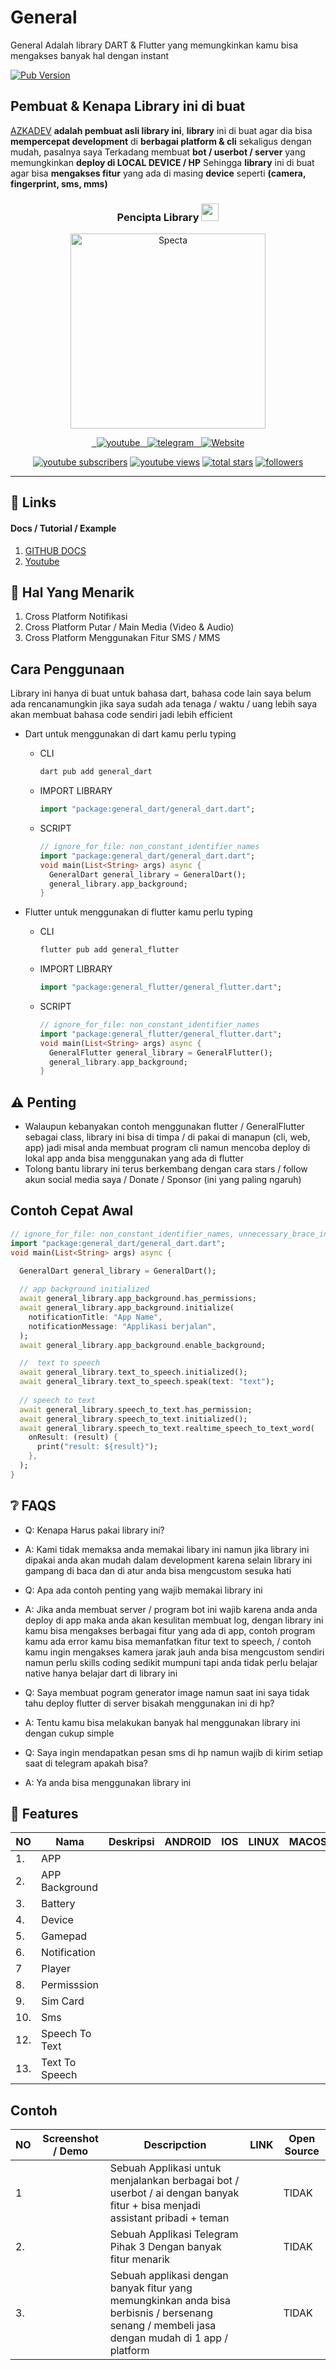 # General

General Adalah library DART & Flutter yang memungkinkan kamu bisa mengakses banyak hal dengan instant

[![Pub Version](https://img.shields.io/pub/v/general?label=pub.dev&labelColor=333940&logo=dart)](https://pub.dev/packages/general)

## Pembuat & Kenapa Library ini di buat

[AZKADEV](https://github.com/azkadev) **adalah pembuat asli library ini**, **library** ini di buat agar dia bisa **mempercepat development** di **berbagai platform & cli** sekaligus dengan mudah, pasalnya saya Terkadang membuat **bot / userbot / server** yang memungkinkan **deploy di LOCAL DEVICE / HP** Sehingga **library** ini di buat agar bisa **mengakses fitur** yang ada di masing **device** seperti **(camera, fingerprint, sms, mms)**

<h3 align="center">
  Pencipta Library
  <img src="https://media.giphy.com/media/hvRJCLFzcasrR4ia7z/giphy.gif" width="28">
</h3>

<!-- Typing SVG by azkadev - https://github.com/azkadev/readme-typing-svg -->
<p align="center">
<a href="https://github.com/azkadev">
        <img src="https://telegra.ph/file/e90bdeab8390b8c0d9df2.png" alt="Specta"
            width="312"
            height="312">
    </a>
</p>

<!-- Social icons section -->
<p align="center">   
  <a href="https://youtube.com/@azkadev">
    <img alt="youtube" title="Follow me on Youtube" src="https://img.shields.io/badge/Youtube-%23E4405F.svg?&style=for-the-badge&logo=youtube&logoColor=white"/>
    </a>
  <a href="https://t.me/azkadevbot?star=ref_readme_general_library">
    <img alt="telegram" title="Follow me on Telegram" src="https://img.shields.io/badge/Telegram-2CA5E0?style=for-the-badge&logo=telegram&logoColor=white)"/>
    </a> 
  <a href="https://youtube.com/@azkadev">
    <img alt="Website" title="Follow me on Web" src="https://img.shields.io/badge/Website-%23E4405F.svg?&style=for-the-badge&logo=firefox&logoColor=white"/>
    </a>  
</p>



<p align="center">
  <a href="https://www.youtube.com/@azkadev?sub_confirmation=1">
    <img alt="youtube subscribers" title="Subscribe to my YouTube channel" src="https://custom-icon-badges.demolab.com/youtube/channel/subscribers/UC928-F8HenjZD1zNdMY42vA?color=%23E05D44&label=SUBSCRIBE&logo=video&logoColor=white&style=for-the-badge&labelColor=CE4630"/></a>
  <a href="https://www.youtube.com/@azkadev">
    <img alt="youtube views" title="YouTube views" src="https://custom-icon-badges.demolab.com/youtube/channel/views/UC928-F8HenjZD1zNdMY42vA?color=%23E1AD0E&logo=video&logoColor=white&style=for-the-badge&labelColor=C79600"/></a> 
  <a href="https://github.com/azkadev?tab=repositories&sort=stargazers">
    <img alt="total stars" title="Total stars on GitHub" src="https://custom-icon-badges.demolab.com/github/stars/azkadev?color=55960c&style=for-the-badge&labelColor=488207&logo=star"/></a>
  <a href="https://github.com/azkadev?tab=followers">
    <img alt="followers" title="Follow me on Github" src="https://custom-icon-badges.demolab.com/github/followers/azkadev?color=236ad3&labelColor=1155ba&style=for-the-badge&logo=person-add&label=Follow&logoColor=white"/></a>
</p>

---

## 🔗️ Links


#### Docs / Tutorial / Example

1. [GITHUB DOCS](/docs/)
2. [Youtube](https://youtube.com/@azkadev)


## 🌟️ Hal Yang Menarik

1. Cross Platform Notifikasi
2. Cross Platform Putar / Main Media (Video & Audio)
3. Cross Platform Menggunakan Fitur SMS / MMS

## Cara Penggunaan

Library ini hanya di buat untuk bahasa dart, bahasa code lain saya belum ada rencanamungkin jika saya sudah ada tenaga / waktu / uang lebih saya akan membuat bahasa code sendiri jadi lebih efficient

- Dart
  untuk menggunakan di dart kamu perlu typing
  - CLI
    ```bash
    dart pub add general_dart
    ```
  - IMPORT LIBRARY
    ```dart
    import "package:general_dart/general_dart.dart";
    ```
  - SCRIPT
    ```dart
    // ignore_for_file: non_constant_identifier_names
    import "package:general_dart/general_dart.dart";
    void main(List<String> args) async {
      GeneralDart general_library = GeneralDart();
      general_library.app_background;
    }
    ```

- Flutter
  untuk menggunakan di flutter kamu perlu typing
  - CLI
    ```bash
    flutter pub add general_flutter
    ```
  - IMPORT LIBRARY
    ```dart
    import "package:general_flutter/general_flutter.dart";
    ```
  - SCRIPT
    ```dart
    // ignore_for_file: non_constant_identifier_names
    import "package:general_flutter/general_flutter.dart";
    void main(List<String> args) async {
      GeneralFlutter general_library = GeneralFlutter();
      general_library.app_background;
    }
    ```

## ⚠️ Penting

-  Walaupun kebanyakan contoh menggunakan flutter / GeneralFlutter sebagai class, library ini bisa di timpa / di pakai di manapun (cli, web, app) jadi misal anda membuat program cli namun mencoba deploy di lokal app anda bisa menggunakan yang ada di flutter
- Tolong bantu library ini terus berkembang dengan cara stars / follow akun social media saya  / Donate / Sponsor (ini yang paling ngaruh)


## Contoh Cepat Awal

```dart
// ignore_for_file: non_constant_identifier_names, unnecessary_brace_in_string_interps
import "package:general_dart/general_dart.dart";
void main(List<String> args) async {

  GeneralDart general_library = GeneralDart();
  
  // app background initialized
  await general_library.app_background.has_permissions;
  await general_library.app_background.initialize(
    notificationTitle: "App Name",
    notificationMessage: "Applikasi berjalan",
  );
  await general_library.app_background.enable_background;

  //  text to speech
  await general_library.text_to_speech.initialized();
  await general_library.text_to_speech.speak(text: "text");
  
  // speech to text
  await general_library.speech_to_text.has_permission;
  await general_library.speech_to_text.initialized();
  await general_library.speech_to_text.realtime_speech_to_text_word(
    onResult: (result) {
      print("result: ${result}");
    },
  );
}
```

## ❔️ FAQS

- Q: Kenapa Harus pakai library ini?
- A: Kami tidak memaksa anda memakai libary ini namun jika library ini dipakai anda akan mudah dalam development karena selain library ini gampang di baca dan di atur anda bisa mengcustom sesuka hati
  
- Q: Apa ada contoh penting yang wajib memakai library ini
- A: Jika anda membuat server / program bot ini wajib karena anda anda deploy di app maka anda akan kesulitan membuat log, dengan library ini kamu bisa mengakses berbagai fitur yang ada di app, contoh program kamu ada error kamu bisa memanfatkan fitur text to speech, / contoh kamu ingin mengakses kamera jarak jauh anda bisa mengcustom sendiri namun perlu skills coding sedikit mumpuni tapi anda tidak perlu belajar native hanya belajar dart di library ini

- Q: Saya membuat pogram generator image namun saat ini saya tidak tahu deploy flutter di server bisakah menggunakan ini di hp?
- A: Tentu kamu bisa melakukan banyak hal menggunakan library ini dengan cukup simple

- Q: Saya ingin mendapatkan pesan sms di hp namun wajib di kirim setiap saat di telegram apakah bisa?
- A: Ya anda bisa menggunakan library ini
  

## 📑️ Features

| NO  | Nama           | Deskripsi | ANDROID | IOS | LINUX | MACOS | WINDOWS | CLI | WEB | FUCHSIA |
|-----|----------------|-----------|---------|-----|-------|-------|---------|-----|-----|---------|
| 1.  | APP            |           |         |     |       |       |         |     |     |         |
| 2.  | APP Background |           |         |     |       |       |         |     |     |         |
| 3.  | Battery        |           |         |     |       |       |         |     |     |         |
| 4.  | Device         |           |         |     |       |       |         |     |     |         |
| 5.  | Gamepad        |           |         |     |       |       |         |     |     |         |
| 6.  | Notification   |           |         |     |       |       |         |     |     |         |
| 7   | Player         |           |         |     |       |       |         |     |     |         |
| 8.  | Permisssion    |           |         |     |       |       |         |     |     |         |
| 9.  | Sim Card       |           |         |     |       |       |         |     |     |         |
| 10. | Sms            |           |         |     |       |       |         |     |     |         |
| 12. | Speech To Text |           |         |     |       |       |         |     |     |         |
| 13. | Text To Speech |           |         |     |       |       |         |     |     |         |

## Contoh

| NO | Screenshot / Demo | Descripction                                                                                                                                  | LINK | Open Source |
|----|-------------------|-----------------------------------------------------------------------------------------------------------------------------------------------|------|-------------|
| 1  |                   | Sebuah Applikasi untuk menjalankan berbagai bot / userbot / ai dengan banyak fitur + bisa menjadi assistant pribadi + teman                   |      | TIDAK       |
| 2. |                   | Sebuah Applikasi Telegram Pihak 3 Dengan banyak fitur menarik                                                                                 |      | TIDAK       |
| 3. |                   | Sebuah applikasi dengan banyak fitur yang memungkinkan anda bisa berbisnis / bersenang senang / membeli jasa dengan mudah di 1 app / platform |      | TIDAK       |
